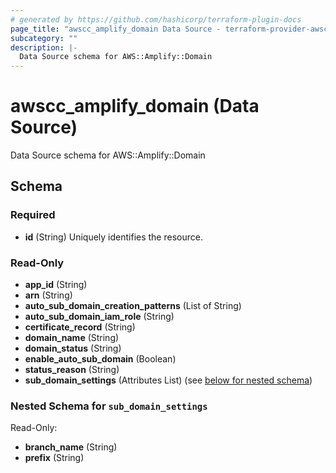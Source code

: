 ```yaml
---
# generated by https://github.com/hashicorp/terraform-plugin-docs
page_title: "awscc_amplify_domain Data Source - terraform-provider-awscc"
subcategory: ""
description: |-
  Data Source schema for AWS::Amplify::Domain
---
```


# awscc_amplify_domain (Data Source)

Data Source schema for AWS::Amplify::Domain



<!-- schema generated by tfplugindocs -->
## Schema

### Required

- **id** (String) Uniquely identifies the resource.

### Read-Only

- **app_id** (String)
- **arn** (String)
- **auto_sub_domain_creation_patterns** (List of String)
- **auto_sub_domain_iam_role** (String)
- **certificate_record** (String)
- **domain_name** (String)
- **domain_status** (String)
- **enable_auto_sub_domain** (Boolean)
- **status_reason** (String)
- **sub_domain_settings** (Attributes List) (see [below for nested schema](#nestedatt--sub_domain_settings))

<a id="nestedatt--sub_domain_settings"></a>
### Nested Schema for `sub_domain_settings`

Read-Only:

- **branch_name** (String)
- **prefix** (String)


